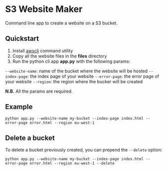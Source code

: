 S3 Website Maker
============

Command line app to create a website on a S3 bucket.

## Quickstart

1. Install [awscli]() command utility
2. Copy all the website files in the **files** directory
3. Run the python cli app **app.py** with the following params:

[awscli]:https://aws.amazon.com/cli/

`--website-name`: name of the bucket where the website will be hosted
`--index-page`: the index page of your website
`--error-page`: the error page of your website
`--region`: the region where the bucker will be created

**N.B.** All the params are required.

## Example

`python app.py --website-name my-bucket --index-page index.html --error-page error.html --region eu-west-1`

## Delete a bucket

To delete a bucket previously created, you can prepend the `--delete` option:

`python app.py --website-name my-bucket --index-page index.html --error-page error.html --region eu-west-1 --delete`





